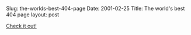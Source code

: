 Slug: the-worlds-best-404-page
Date: 2001-02-25
Title: The world's best 404 page
layout: post

<a href="http://www.scintilla.utwente.nl/notHere.html">Check it out!</a>
